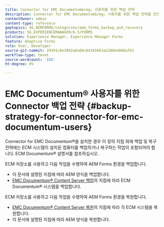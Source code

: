 ```yaml
---
title: Connector for EMC Documentum&reg; 사용자를 위한 백업 전략
description: Connector for EMC Documentum&reg; 사용자를 위한 백업 전략을 만드는 방법을 확인하십시오.
contentOwner: admin
content-type: reference
geptopics: SG_AEMFORMS/categories/aem_forms_backup_and_recovery
products: SG_EXPERIENCEMANAGER/6.5/FORMS
solution: Experience Manager, Experience Manager Forms
feature: Adaptive Forms
role: User, Developer
source-git-commit: 29391c8e3042a8a04c64165663a228bb4886afb5
workflow-type: tm+mt
source-wordcount: '155'
ht-degree: 0%

---
```


# EMC Documentum® 사용자를 위한 Connector 백업 전략 {#backup-strategy-for-connector-for-emc-documentum-users}

Connector for EMC Documentum®을 설치한 경우 이 장의 지침 외에 백업 및 복구 전략에는 ECM 시스템이 설치된 컴퓨터를 백업하거나 복구하는 작업이 포함되어야 합니다. ECM Documentum® 설명서를 참조하십시오.

ECM 저장소를 사용하고 다음 작업을 수행하여 AEM Forms 환경을 백업합니다.

* 이 문서에 설명된 지침에 따라 AEM 양식을 백업합니다.
* [EMC Documentum® Content Server 백업](/help/forms/using/admin-help/backing-recovering-emc-documentum-repository.md#back-up-the-emc-documentum-content-server)의 지침에 따라 ECM Documentum® 시스템을 백업합니다.

ECM 저장소를 사용하고 다음 작업을 수행하여 AEM Forms 환경을 복원합니다.

* [EMC Documentum® Content Server 복원](/help/forms/using/admin-help/backing-recovering-emc-documentum-repository.md#restore-the-emc-documentum-content-server)의 지침에 따라 각 ECM 시스템을 복원합니다.
* 이 문서에 설명된 지침에 따라 AEM 양식을 복원합니다.
